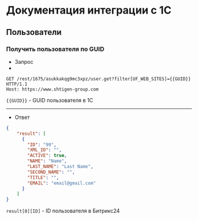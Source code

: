 # Документация интеграции с 1С

## Пользователи
### Получить пользователя по GUID

* Запрос
* 
```http request
GET /rest/1675/asukkakqg9mc3xpz/user.get?filter[UF_WEB_SITES]={{GUID}} HTTP/1.1
Host: https://www.shtigen-group.com
```

```{{GUID}}``` - GUID пользователя в 1C

---

* Ответ

```json
{
    "result": [
      {
        "ID": "99",
        "XML_ID": "",
        "ACTIVE": true,
        "NAME": "Name",
        "LAST_NAME": "Last Name",
        "SECOND_NAME": "",
        "TITLE": "",
        "EMAIL": "email@gmail.com"
      }
    ]
}
```

```result[0][ID]``` - ID пользователя в Битрикс24


